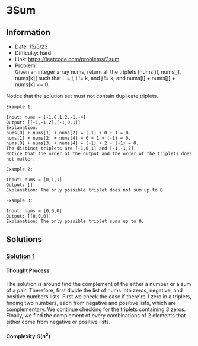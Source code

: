 # 3Sum
## Information 
* Date: 15/5/23
* Difficulty: hard
* Link: https://leetcode.com/problems/3sum
* Problem: \
Given an integer array nums, return all the triplets [nums[i], nums[j], nums[k]] such that i != j, i != k, and j != k, and nums[i] + nums[j] + nums[k] == 0.

Notice that the solution set must not contain duplicate triplets.
```
Example 1:

Input: nums = [-1,0,1,2,-1,-4]
Output: [[-1,-1,2],[-1,0,1]]
Explanation: 
nums[0] + nums[1] + nums[2] = (-1) + 0 + 1 = 0.
nums[1] + nums[2] + nums[4] = 0 + 1 + (-1) = 0.
nums[0] + nums[3] + nums[4] = (-1) + 2 + (-1) = 0.
The distinct triplets are [-1,0,1] and [-1,-1,2].
Notice that the order of the output and the order of the triplets does not matter.
```
```
Example 2:

Input: nums = [0,1,1]
Output: []
Explanation: The only possible triplet does not sum up to 0.
```
```
Example 3:

Input: nums = [0,0,0]
Output: [[0,0,0]]
Explanation: The only possible triplet sums up to 0.
```
## Solutions
### [Solution 1](https://github.com/yuufong/LeetCode/blob/main/3Sum/threeSum.py)
#### Thought Process
The solution is around find the complement of the either a number or a sum of a pair. Therefore, first divide the list of nums into zeros, negative, and positive numbers lists. First we check the case if there're 1 zero in a triplets, finding two numbers, each from negative and positive lists, which are complementary. We continue checking for the triplets containing 3 zeros. Finally, we find the complement of every combinations of 2 elements that either come from negative or positive lists.
#### Complexity $O(n^2)$ 
